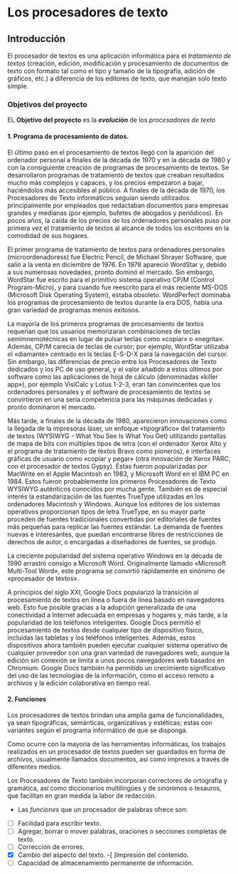 # Los procesadores de texto #

## Introducción ##

El procesador de textos es una aplicación informática para el *tratamiento de textos* (creación, edición, modificación y procesamiento de documentos de texto con formato tal como el tipo y tamaño de la tipografía, adición de gráficos, etc.) a diferencia de los editores de texto, que manejan solo texto simple.
### Objetivos del proyecto ### 
 EL **Objetivo del proyecto** es la ***evolución*** de los *procesadores de texto*
#### 1. Programa de procesamiento de datos. ####
El último paso en el procesamiento de textos llegó con la aparición del ordenador personal a finales de la década de 1970 y en la década de 1980 y con la consiguiente creación de programas de procesamiento de textos. Se desarrollaron programas de tratamiento de textos que creaban resultados mucho más complejos y capaces, y los precios empezaron a bajar, haciéndolos más accesibles al público. A finales de la década de 1970, los Procesadores de Texto informáticos seguían siendo utilizados principalmente por empleados que redactaban documentos para empresas grandes y medianas (por ejemplo, bufetes de abogados y periódicos). En pocos años, la caída de los precios de los ordenadores personales puso por primera vez el tratamiento de textos al alcance de todos los escritores en la comodidad de sus hogares.

El primer programa de tratamiento de textos para ordenadores personales (microordenadoress) fue Electric Pencil, de Michael Shrayer Software, que salió a la venta en diciembre de 1976. En 1978 apareció WordStar y, debido a sus numerosas novedades, pronto dominó el mercado. Sin embargo, WordStar fue escrito para el primitivo sistema operativo CP/M (Control Program-Micro), y para cuando fue reescrito para el más reciente MS-DOS (Microsoft Disk Operating System), estaba obsoleto. WordPerfect dominaba los programas de procesamiento de textos durante la era DOS, había una gran variedad de programas menos exitosos.

La mayoría de los primeros programas de procesamiento de textos requerían que los usuarios memorizaran combinaciones de teclas semimnemotécnicas en lugar de pulsar teclas como «copiar» o «negrita». Además, CP/M carecía de teclas de cursor; por ejemplo, WordStar utilizaba el «diamante» centrado en ls teclas E-S-D-X para la navegación del cursor. Sin embargo, las diferencias de precio entre los Procesadores de Texto dedicados y los PC de uso general, y el valor añadido a estos últimos por software como las aplicaciones de hoja de cálculo (denominadas «killer app»), por ejemplo VisiCalc y Lotus 1-2-3, eran tan convincentes que los ordenadores personales y el software de procesamiento de textos se convirtieron en una seria competencia para las máquinas dedicadas y pronto dominaron el mercado.

Más tarde, a finales de la década de 1980, aparecieron innovaciones como la llegada de la impresoras láser, un enfoque «tipográfico» del tratamiento de textos (WYSIWYG - What You See Is What You Get) utilizando pantallas de mapa de bits con múltiples tipos de letra (con el ordenador Xerox Alto y el programa de tratamiento de textos Bravo como pioneros), e interfaces gráficas de usuario como «copiar y pegar» (otra innovación de Xerox PARC, con el procesador de textos Gypsy). Éstas fueron popularizadas por MacWrite en el Apple Macintosh en 1983, y Microsoft Word en el IBM PC en 1984. Estos fueron probablemente los primeros Procesadores de Texto WYSIWYG auténticos conocidos por mucha gente. También es de especial interés la estandarización de las fuentes TrueType utilizadas en los ordenadores Macintosh y Windows. Aunque los editores de los sistemas operativos proporcionan tipos de letra TrueType, en su mayor parte proceden de fuentes tradicionales convertidas por editoriales de fuentes más pequeñas para replicar las fuentes estándar. La demanda de fuentes nuevas e interesantes, que puedan encontrarse libres de restricciones de derechos de autor, o encargadas a diseñadores de fuentes, se produjo.

La creciente popularidad del sistema operativo Windows en la década de 1990 arrastró consigo a Microsoft Word. Originalmente llamado «Microsoft Multi-Tool Word», este programa se convirtió rápidamente en sinónimo de «procesador de textos».

A principios del siglo XXI, Google Docs popularizó la transición al procesamiento de textos en línea o fuera de línea basado en navegadores web. Esto fue posible gracias a la adopción generalizada de una conectividad a Internet adecuada en empresas y hogares y, más tarde, a la popularidad de los teléfonos inteligentes. Google Docs permitió el procesamiento de textos desde cualquier tipo de dispositivo físico, incluidas las tabletas y los teléfonos inteligentes. Además, estos dispositivos ahora también pueden ejecutar cualquier sistema operativo de cualquier proveedor con una gran variedad de navegadores web, aunque la edición sin conexión se limita a unos pocos navegadores web basados en Chromium. Google Docs también ha permitido un crecimiento significativo del uso de las tecnologías de la información, como el acceso remoto a archivos y la edición colaborativa en tiempo real.

#### 2. Funciones ####
Los procesadores de textos brindan una amplia gama de funcionalidades, ya sean tipográficas, semánticas, organizativas y estéticas; estas con variantes según el programa informático de que se disponga.

Como ocurre con la mayoría de las herramientas informáticas, los trabajos realizados en un procesador de textos pueden ser guardados en forma de archivos, usualmente llamados documentos, así como impresos a través de diferentes medios.

Los Procesadores de Texto también incorporan correctores de ortografía y gramática, así como diccionarios multilingües y de sinónimos o tesauros, que facilitan en gran medida la labor de redacción.

- Las *funciones* que un procesador de palabras ofrece son:

-[ ] Facilidad para escribir texto.
-[ ] Agregar, borrar o mover palabras, oraciones o secciones completas de texto.
-[ ] Corrección de errores.
-[X] Cambio del aspecto del texto.
-[ ]Impresión del contenido.
-[ ] Capacidad de almacenamiento permanente de información.
